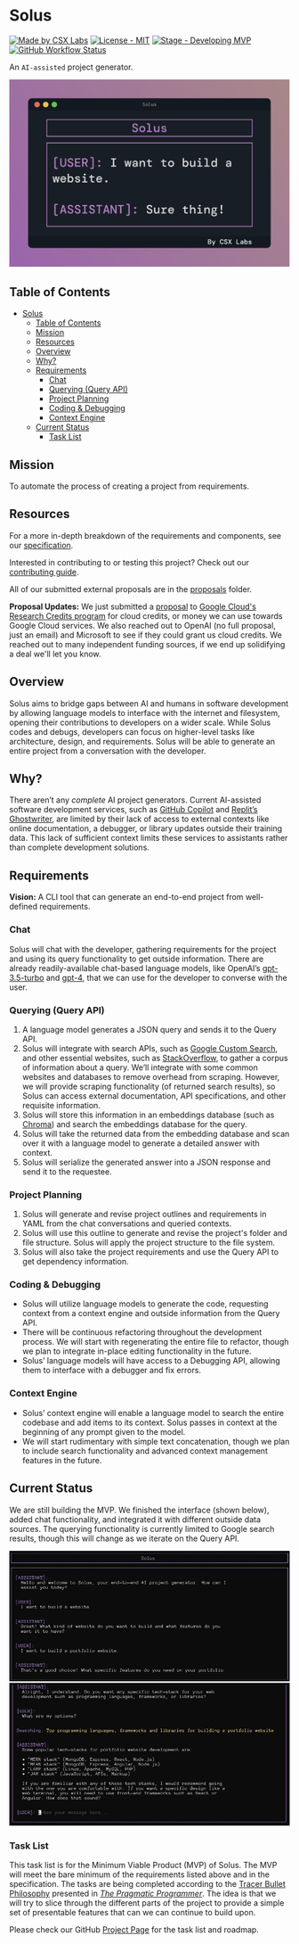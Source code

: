# Solus

[![Made by CSX Labs](https://csxlabs.org/badges/made_by_csx_labs.svg)](https://csxlabs.org)
[![License - MIT](https://img.shields.io/github/license/CSXL/solus?style=for-the-badge)](LICENSE)
[![Stage - Developing MVP](https://img.shields.io/badge/stage-developing%20MVP-yellowgreen?style=for-the-badge)](#current-status)
[![GitHub Workflow Status](https://img.shields.io/github/actions/workflow/status/CSXL/solus/checks.yml?logo=github&style=for-the-badge)](https://github.com/CSXL/solus/actions/workflows/checks.yml)

An `AI-assisted` project generator.

![terminal view](assets/readme_images/solus_header.png)

## Table of Contents

- [Solus](#solus)
  - [Table of Contents](#table-of-contents)
  - [Mission](#mission)
  - [Resources](#resources)
  - [Overview](#overview)
  - [Why?](#why)
  - [Requirements](#requirements)
    - [Chat](#chat)
    - [Querying (Query API)](#querying-query-api)
    - [Project Planning](#project-planning)
    - [Coding \& Debugging](#coding--debugging)
    - [Context Engine](#context-engine)
  - [Current Status](#current-status)
    - [Task List](#task-list)

## Mission

To automate the process of creating a project from requirements.

## Resources

For a more in-depth breakdown of the requirements and components, see our [specification](SPECIFICATION.md).

Interested in contributing to or testing this project? Check out our [contributing guide](CONTRIBUTING.md).

All of our submitted external proposals are in the [proposals](proposals/) folder.

**Proposal Updates:** We just submitted a [proposal](assets/proposals/google_cloud.pdf) to [Google Cloud's Research Credits program](https://edu.google.com/intl/ALL_us/programs/credits/research/)
for cloud credits, or money we can use towards Google Cloud services. We also reached out to OpenAI (no full proposal, just an email) and Microsoft to see if they could grant us cloud credits. We reached out to many independent funding sources, if we end up solidifying a deal we'll let you know.

## Overview

Solus aims to bridge gaps between AI and humans in software development by allowing language models to interface with the internet and filesystem, opening their contributions to developers on a wider scale. While Solus codes and debugs, developers can focus on higher-level tasks like architecture, design, and requirements. Solus will be able to generate an entire project from a conversation with the developer.

## Why?

There aren’t any _complete_ AI project generators. Current AI-assisted software development services, such as [GitHub Copilot](https://github.com/features/copilot) and [Replit’s Ghostwriter](https://replit.com/site/ghostwriter), are limited by their lack of access to external contexts like online documentation, a debugger, or library updates outside their training data. This lack of sufficient context limits these services to assistants rather than complete development solutions.

## Requirements

**Vision:** A CLI tool that can generate an end-to-end project from well-defined
requirements.

### Chat

Solus will chat with the developer, gathering requirements for the project and using its query functionality to get outside information. There are already readily-available chat-based language models, like OpenAI’s [gpt-3.5-turbo](https://openai.com/blog/introducing-chatgpt-and-whisper-apis) and [gpt-4](https://openai.com/research/gpt-4), that we can use for the developer to converse with the user.

### Querying (Query API)

1. A language model generates a JSON query and sends it to the Query API.
2. Solus will integrate with search APIs, such as [Google Custom Search](https://developers.google.com/custom-search/v1/introduction), and other essential websites, such as [StackOverflow](https://stackoverflow.com/), to gather a corpus of information about a query. We’ll integrate with some common websites and databases to remove overhead from scraping. However, we will provide scraping functionality (of returned search results), so Solus can access external documentation, API specifications, and other requisite information.
3. Solus will store this information in an embeddings database (such as [Chroma](https://www.trychroma.com/)) and search the embeddings database for the query.
4. Solus will take the returned data from the embedding database and scan over it with a language model to generate a detailed answer with context.
5. Solus will serialize the generated answer into a JSON response and send it to the requestee.

### Project Planning

1. Solus will generate and revise project outlines and requirements in YAML from the chat conversations and queried contexts.
2. Solus will use this outline to generate and revise the project's folder and file structure. Solus will apply the project structure to the file system.
3. Solus will also take the project requirements and use the Query API to get dependency information.

### Coding & Debugging

- Solus will utilize language models to generate the code, requesting context from a context engine and outside information from the Query API.
- There will be continuous refactoring throughout the development process. We will start with regenerating the entire file to refactor, though we plan to integrate in-place editing functionality in the future.
- Solus’ language models will have access to a Debugging API, allowing them to interface with a debugger and fix errors.

### Context Engine

- Solus’ context engine will enable a language model to search the entire codebase and add items to its context. Solus passes in context at the beginning of any prompt given to the model.
- We will start rudimentary with simple text concatenation, though we plan to include search functionality and advanced context management features in the future.

## Current Status

We are still building the MVP. We finished the interface (shown below), added chat functionality, and integrated it with different outside data sources. The querying functionality is currently limited to Google search results, though this will change as we iterate on the Query API.

![terminal view](assets/readme_images/solus_terminal_view_top.png)
![terminal view with search](assets/readme_images/solus_terminal_view_search.png)

### Task List

This task list is for the Minimum Viable Product (MVP) of Solus. The MVP will
meet the bare minimum of the requirements listed above and in the specification.
The tasks are being completed according to the [Tracer Bullet Philosophy](https://wiki.c2.com/?TracerBullets)
presented in _[The Pragmatic Programmer](https://dl.acm.org/doi/10.5555/320326)_.
The idea is that we will try to slice through the different parts of the project
to provide a simple set of presentable features that can we can continue to
build upon.

Please check our GitHub [Project Page](https://github.com/orgs/CSXL/projects/2) for the task list and roadmap.
